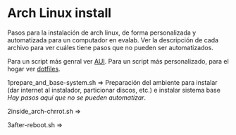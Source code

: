 Arch Linux install
==================

Pasos para la instalación de arch linux, de forma personalizada y automatizada para un computador en evalab.
Ver la descripción de cada archivo para ver cuáles tiene pasos que no pueden ser automatizados.

Para un script más genral ver [AUI]. Para un script más personalizado, para el hogar ver [dotfiles].

1prepare_and_base-system.sh => Preparación del ambiente para instalar (dar internet al instalador, particionar discos, etc.) e instalar sistema base
	      *Hay pasos aquí que no se pueden automatizar*.

2inside_arch-chrrot.sh => 

3after-reboot.sh =>

[AUI]:https://github.com/helmuthdu/aui
[dotfiles]:https://github.com/AndresRicardoTorres/dotfiles
